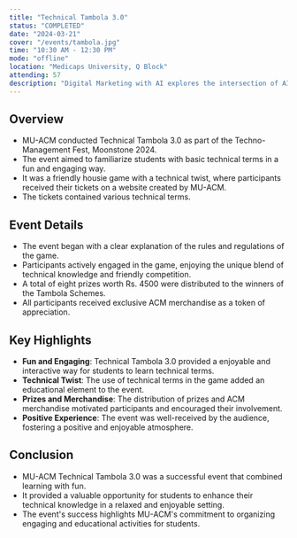 ```yaml
---
title: "Technical Tambola 3.0"
status: "COMPLETED"
date: "2024-03-21"
cover: "/events/tambola.jpg"
time: "10:30 AM - 12:30 PM"
mode: "offline"
location: "Medicaps University, Q Block"
attending: 57
description: "Digital Marketing with AI explores the intersection of AI and digital marketing through expert sessions on AI-driven strategies. The recent session offered insights into using AI for personalised campaigns, data-driven decisions, and enhanced customer engagement."
---
```


## Overview

- MU-ACM conducted Technical Tambola 3.0 as part of the Techno-Management Fest, Moonstone 2024.
- The event aimed to familiarize students with basic technical terms in a fun and engaging way.
- It was a friendly housie game with a technical twist, where participants received their tickets on a website created by MU-ACM.
- The tickets contained various technical terms.

## Event Details

- The event began with a clear explanation of the rules and regulations of the game.
- Participants actively engaged in the game, enjoying the unique blend of technical knowledge and friendly competition.
- A total of eight prizes worth Rs. 4500 were distributed to the winners of the Tambola Schemes.
- All participants received exclusive ACM merchandise as a token of appreciation.

## Key Highlights

- **Fun and Engaging**: Technical Tambola 3.0 provided a enjoyable and interactive way for students to learn technical terms.
- **Technical Twist**: The use of technical terms in the game added an educational element to the event.
- **Prizes and Merchandise**: The distribution of prizes and ACM merchandise motivated participants and encouraged their involvement.
- **Positive Experience**: The event was well-received by the audience, fostering a positive and enjoyable atmosphere.

## Conclusion

- MU-ACM Technical Tambola 3.0 was a successful event that combined learning with fun.
- It provided a valuable opportunity for students to enhance their technical knowledge in a relaxed and enjoyable setting.
- The event's success highlights MU-ACM's commitment to organizing engaging and educational activities for students.
